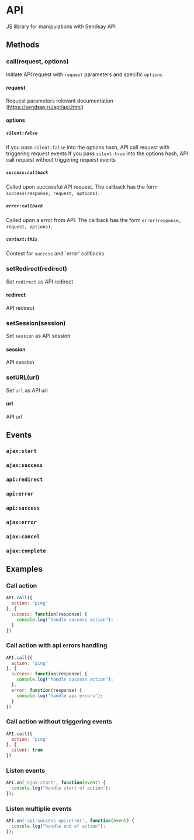 # API

JS library for manipulations with Sendsay API


## Methods

### call(request, options)
Initiate API request with `request` parameters and specific `options`

#### request
Request parameters relevant documentation (https://sendsay.ru/api/api.html)

#### options

##### `silent:false`
If you pass `silent:false` into the options hash, API call request with triggering request events
If you pass `silent:true` into the options hash, API call request without triggering request events
##### `success:callback`
Called upon successful API request. The callback has the form `success(response, request, options)`.
##### `error:callback`
Called upon a error from API. The callback has the form `error(response, request, options)`.
##### `context:this`
Context for `success` and `error' callbacks.

### setRedirect(redirect)
Set `redirect` as API redirect

#### redirect
API redirect

### setSession(session)
Set `session` as API session

#### session
API session

### setURL(url)
Set `url` as API url

#### url
API url

## Events
### `ajax:start`
### `ajax:success`
### `api:redirect`
### `api:error`
### `api:success`
### `ajax:error`
### `ajax:cancel`
### `ajax:complete`

## Examples

### Call action

```js
API.call({
  action: 'ping'  
}, {
  success: function(response) {
    console.log("handle success action");
  }
})
```

### Call action with api errors handling

```js
API.call({
  action: 'ping'  
}, {
  success: function(response) {
    console.log("handle success action");
  },
  error: function(response) {
    console.log("handle api errors");
  }
})
```

### Call action without triggering events

```js
API.call({
  action: 'ping'  
}, {
  silent: true
})
```

### Listen events

```js
API.on('ajax:start', function(event) {
  console.log("handle start of action");
});
```

### Listen multiplie events

```js
API.on('api:success api:error', function(event) {
  console.log("handle end of action");
});
```